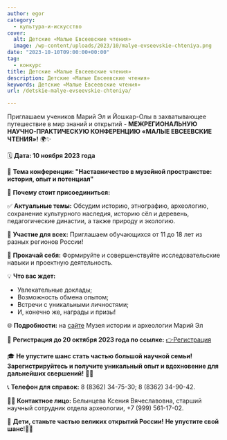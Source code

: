```yaml
---
author: egor
category:
  - культура-и-искусство
cover:
  alt: Детские «Малые Евсеевские чтения»
  image: /wp-content/uploads/2023/10/malye-evseevskie-chteniya.png
date: "2023-10-10T09:00:00+00:00"
tag:
  - конкурс
title: Детские «Малые Евсеевские чтения»
description: Детские «Малые Евсеевские чтения»
keywords: Детские «Малые Евсеевские чтения»
url: /detskie-malye-evseevskie-chteniya/

---
```

Приглашаем учеников Марий Эл и Йошкар\-Олы в захватывающее путешествие в мир знаний и открытий \- **МЕЖРЕГИОНАЛЬНУЮ НАУЧНО-ПРАКТИЧЕСКУЮ КОНФЕРЕНЦИЮ «МАЛЫЕ ЕВСЕЕВСКИЕ ЧТЕНИЯ»!** 🌍✨

🗓 **Дата: 10 ноября 2023 года**

🎯 **Тема конференции: "Наставничество в музейной пространстве: история, опыт и потенциал"**

🌈 **Почему стоит присоединиться:**

✅ **Актуальные темы:** Обсудим историю, этнографию, археологию, сохранение культурного наследия, историю сёл и деревень, педагогические династии, а также природу и экологию.

🤝 **Участие для всех:** Приглашаем обучающихся от 11 до 18 лет из разных регионов России!

🌟 **Прокачай себя:** Формируйте и совершенствуйте исследовательские навыки и проектную деятельность.

💡 **Что вас ждет:**

- Увлекательные доклады;
- Возможность обмена опытом;
- Встречи с уникальными личностями;
- И, конечно же, награды и призы!

🌐 **Подробности:** на [сайте](https://www.fumus.ru/post/events/11892) Музея истории и археологии Марий Эл

📝 **Регистрация до 20 октября 2023 года по ссылке:** [👉Регистрация](https://docs.google.com/forms/d/e/1FAIpQLSfLSE4ywGi5j..)

🎓 **Не упустите шанс стать частью большой научной семьи! Зарегистрируйтесь и получите уникальный опыт и вдохновение для дальнейших свершений!** 🚀🔬

📞 **Телефон для справок:** 8 (8362) 34-75-30; 8 (8362) 34-90-42.

👩‍🔬 **Контактное лицо:** Белынцева Ксения Вячеславовна, старший научный сотрудник отдела археологии, +7 (999) 561-17-02.

🌟 **Дети, станьте частью великих открытий России!** **Не упустите свой шанс**!🌟🔭
